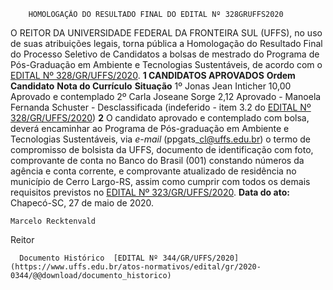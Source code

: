         HOMOLOGAÇÃO DO RESULTADO FINAL DO EDITAL Nº 328GRUFFS2020  

 O REITOR DA UNIVERSIDADE FEDERAL DA FRONTEIRA SUL (UFFS), no uso de suas atribuições legais, torna pública a Homologação do Resultado Final do Processo Seletivo de Candidatos a bolsas de mestrado do Programa de Pós-Graduação em Ambiente e Tecnologias Sustentáveis, de acordo com o [EDITAL Nº 328/GR/UFFS/2020](https://www.uffs.edu.br/atos-normativos/edital/gr/2020-0328).  **1 CANDIDATOS APROVADOS**     **Ordem**   **Candidato**    **Nota do Currículo**   **Situação**     1º   Jonas Jean Inticher   10,00   Aprovado e contemplado     2º   Carla Joseane Sorge   2,12   Aprovado     -   Manoela Fernanda Schuster   -   Desclassificada (indeferido - item 3.2 do [EDITAL Nº 328/GR/UFFS/2020](https://www.uffs.edu.br/atos-normativos/edital/gr/2020-0328))       **2**  O candidato aprovado e contemplado com bolsa, deverá encaminhar ao Programa de Pós-graduação em Ambiente e Tecnologias Sustentáveis, via *e-mail*  (ppgats\_cl@uffs.edu.br) o termo de compromisso de bolsista da UFFS, documento de identificação com foto, comprovante de conta no Banco do Brasil (001) constando números da agência e conta corrente, e comprovante atualizado de residência no município de Cerro Largo-RS, assim como cumprir com todos os demais requisitos previstos no [EDITAL Nº 323/GR/UFFS/2020](https://www.uffs.edu.br/atos-normativos/edital/gr/2020-0323).        **Data do ato:** Chapecó-SC, 27 de maio de 2020.   
 

    Marcelo Recktenvald   
 Reitor 

      Documento Histórico  [EDITAL Nº 344/GR/UFFS/2020](https://www.uffs.edu.br/atos-normativos/edital/gr/2020-0344/@@download/documento_historico)     
      